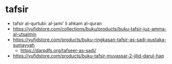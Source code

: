 # tafsir

* tafsir al-qurtubi: al-jami' li ahkam al-quran
* https://yufidstore.com/collections/buku/products/buku-tafsir-juz-amma-al-utsaimin
* https://yufidstore.com/products/buku-ringkasan-tafsir-as-sadi-pustaka-sumayyah
  * https://darpdfs.org/tafseer-as-sadi/
* https://yufidstore.com/products/buku-tafsir-muyassar-2-jilid-darul-haq
